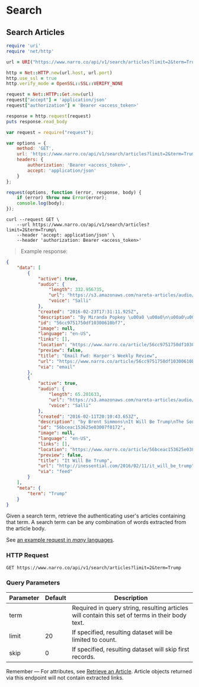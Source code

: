 # Search

## Search Articles

```ruby
require 'uri'
require 'net/http'

url = URI("https://www.narro.co/api/v1/search/articles?limit=2&term=Trump")

http = Net::HTTP.new(url.host, url.port)
http.use_ssl = true
http.verify_mode = OpenSSL::SSL::VERIFY_NONE

request = Net::HTTP::Get.new(url)
request["accept"] = 'application/json'
request["authorization"] = 'Bearer <access_token>'

response = http.request(request)
puts response.read_body
```

```javascript
var request = require("request");

var options = {
    method: 'GET',
    url: 'https://www.narro.co/api/v1/search/articles?limit=2&term=Trump',
    headers: {
        authorization: 'Bearer <access_token>',
        accept: 'application/json'
    }
};

request(options, function (error, response, body) {
    if (error) throw new Error(error);
    console.log(body);
});
```

```shell
curl --request GET \
    --url https://www.narro.co/api/v1/search/articles?limit=2&term=Trump\
    --header 'accept: application/json' \
    --header 'authorization: Bearer <access_token>'
```

> Example response:

```json
{
    "data": [
        {
            "active": true,
            "audio": {
                "length": 332.956735,
                "url": "https://s3.amazonaws.com/nareta-articles/audio/540cc8cb48e3e80200000001/30460753-b4b5-468d-8a4d-dabcb384dc1a.mp3",
                "voice": "Salli"
            },
            "created": "2016-02-23T17:31:11.925Z",
            "description": "By Miranda Popkey \u00a0 \u00a0\n\u00a0\u00a0\nCyclone Winston, the second most powerful storm ever recorded in the South Pacific, made landfall in Fiji with 40-foot waves ...",
            "id": "56cc9751750df10300610bf7",
            "image": null,
            "language": "en-US",
            "links": [],
            "location": "https://www.narro.co/article/56cc9751750df10300610bf7",
            "preview": false,
            "title": "Email Fwd: Harper's Weekly Review",
            "url": "https://www.narro.co/article/56cc9751750df10300610bf7",
            "via": "email"
        },
        {
            "active": true,
            "audio": {
                "length": 65.201633,
                "url": "https://s3.amazonaws.com/nareta-articles/audio/540cc8cb48e3e80200000001/89a7eac8-9363-44ea-9624-0b107b4fe221.mp3",
                "voice": "Salli"
            },
            "created": "2016-02-11T20:10:43.653Z",
            "description": "by Brent Simmons\nIt Will Be Trump\nThe South Carolina primary is where the establishment fixes the errors of Iowa and New Hampshire. It's Lee Atwater's...",
            "id": "56bceac153625e03007f0172",
            "image": null,
            "language": "en-US",
            "links": [],
            "location": "https://www.narro.co/article/56bceac153625e03007f0172",
            "preview": false,
            "title": "It Will Be Trump",
            "url": "http://inessential.com/2016/02/11/it_will_be_trump",
            "via": "feed"
        }
    ],
    "meta": {
        "term": "Trump"
    }
}
```

Given a search term, retrieve the authenticating user's articles containing that term. A search term can be any combination of words extracted from the article body.

See [an example request in _many_ languages](https://api.apiembed.com/?source=https://github.com/NarroApp/docs/raw/master/source/har/searchArticles.json&targets=all).

### HTTP Request

`GET https://www.narro.co/api/v1/search/articles?limit=2&term=Trump`

### Query Parameters

Parameter | Default | Description
--------- | ------- | -----------
term | | Required in query string, resulting articles will contain this set of terms in their body text.
limit | 20 | If specified, resulting dataset will be limited to count.
skip | 0 | If specified, resulting dataset will skip first <n> records.

<aside class="info">
Remember — For attributes, see <a href="#retrieve-an-article">Retrieve an Article</a>. Article objects returned via this endpoint will not contain extracted links.
</aside>
